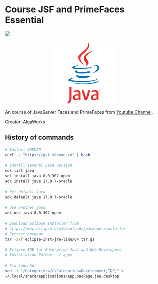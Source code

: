 # Course JSF and PrimeFaces Essential
![](https://img.shields.io/badge/status-completed-brightgreen)

<p align="center">
<img src=".github/logo.png">
</p>

An course of JavaServer Faces and PrimeFaces from [Youtube Channel](https://youtu.be/ezwgBvsd6Ps).

Creator: AlgaWorks

## History of commands

```bash
# Install SDKMAN
curl -s "https://get.sdkman.io" | bash

# Install several Java version
sdk list java
sdk install java 8.0.302-open
sdk install java 17.0.7-oracle

# Set default Java
sdk default java 17.0.7-oracle

# Use another java
sdk use java 8.0.302-open

# Download Eclipse Installer from
# https://www.eclipse.org/downloads/packages/installer
# Extract package
tar -zxf eclipse-inst-jre-linux64.tar.gz

# Eclipse IDE for Enterprise Java and Web Developers
# Installation Folder: ~/.apps

# Fix Launcher
sed -i "/Categories=/c\Categories=Development;IDE;" \
~/.local/share/applications/epp.package.jee.desktop
```
